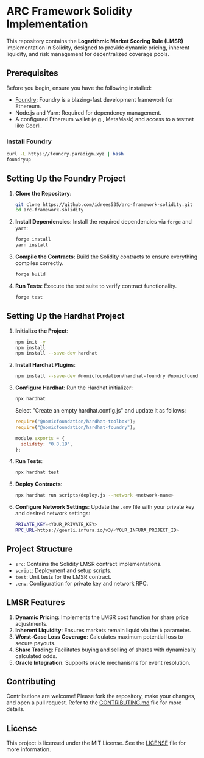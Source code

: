 
# ARC Framework Solidity Implementation

This repository contains the **Logarithmic Market Scoring Rule (LMSR)** implementation in Solidity, designed to provide dynamic pricing, inherent liquidity, and risk management for decentralized coverage pools.

## Prerequisites

Before you begin, ensure you have the following installed:

- [Foundry](https://book.getfoundry.sh/getting-started/installation.html): Foundry is a blazing-fast development framework for Ethereum.
- Node.js and Yarn: Required for dependency management.
- A configured Ethereum wallet (e.g., MetaMask) and access to a testnet like Goerli.

### Install Foundry
```bash
curl -L https://foundry.paradigm.xyz | bash
foundryup
```

## Setting Up the Foundry Project

1. **Clone the Repository**:
   ```bash
   git clone https://github.com/idrees535/arc-framework-solidity.git
   cd arc-framework-solidity
   ```

2. **Install Dependencies**:
   Install the required dependencies via `forge` and `yarn`:
   ```bash
   forge install
   yarn install
   ```

3. **Compile the Contracts**:
   Build the Solidity contracts to ensure everything compiles correctly.
   ```bash
   forge build
   ```

4. **Run Tests**:
   Execute the test suite to verify contract functionality.
   ```bash
   forge test
   ```


## Setting Up the Hardhat Project

1. **Initialize the Project**:
   ```bash
   npm init -y
   npm install
   npm install --save-dev hardhat
   ```

2. **Install Hardhat Plugins**:
   ```bash
   npm install --save-dev @nomicfoundation/hardhat-foundry @nomicfoundation/hardhat-toolbox
   ```

3. **Configure Hardhat**:
   Run the Hardhat initializer:
   ```bash
   npx hardhat
   ```
   Select "Create an empty hardhat.config.js" and update it as follows:

   ```javascript
   require("@nomicfoundation/hardhat-toolbox");
   require("@nomicfoundation/hardhat-foundry");

   module.exports = {
     solidity: "0.8.19",
   };
   ```

4. **Run Tests**:
   ```bash
   npx hardhat test
   ```

5. **Deploy Contracts**:
   ```bash
   npx hardhat run scripts/deploy.js --network <network-name>
   ```


5. **Configure Network Settings**:
   Update the `.env` file with your private key and desired network settings:
   ```bash
   PRIVATE_KEY=<YOUR_PRIVATE_KEY>
   RPC_URL=https://goerli.infura.io/v3/<YOUR_INFURA_PROJECT_ID>
   ```


## Project Structure

- `src`: Contains the Solidity LMSR contract implementations.
- `script`: Deployment and setup scripts.
- `test`: Unit tests for the LMSR contract.
- `.env`: Configuration for private key and network RPC.

## LMSR Features

1. **Dynamic Pricing**: Implements the LMSR cost function for share price adjustments.
2. **Inherent Liquidity**: Ensures markets remain liquid via the `b` parameter.
3. **Worst-Case Loss Coverage**: Calculates maximum potential loss to secure payouts.
4. **Share Trading**: Facilitates buying and selling of shares with dynamically calculated odds.
5. **Oracle Integration**: Supports oracle mechanisms for event resolution.



## Contributing

Contributions are welcome! Please fork the repository, make your changes, and open a pull request. Refer to the [CONTRIBUTING.md](CONTRIBUTING.md) file for more details.

## License

This project is licensed under the MIT License. See the [LICENSE](LICENSE) file for more information.

